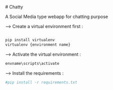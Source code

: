 <div>
# Chatty

A Social Media type webapp for chatting purpose

</div>

--> Create a virtual environment first :

```bash

pip install virtualenv
virtualenv {environment name}

```

--> Activate the virtual environment :

```bash
envname\scripts\activate

```

--> Install the requirements :

```bash
#pip install -r requirements.txt

```
